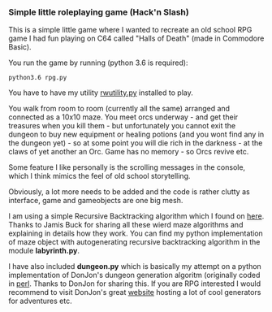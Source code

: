 ### Simple little roleplaying game (Hack'n Slash)

This is a simple little game where I wanted to recreate an old school RPG game I had fun playing on C64 called "Halls of Death" (made in Commodore Basic).

You run the game by running (python 3.6 is required):

`python3.6 rpg.py`

You have to have my utility [rwutility.py](https://github.com/westerlin/rwutility) installed to play.

You walk from room to room (currently all the same) arranged and connected as a 10x10 maze. You meet orcs underway - and get their treasures when you kill them - but unfortunately you cannot exit the dungeon to buy new equipment or healing potions (and you wont find any in the dungeon yet) - so at some point you will die rich in the darkness - at the claws of yet another an Orc. Game has no memory - so Orcs revive etc.

Some feature I like personally is the scrolling messages in the console, which I think mimics the feel of old school storytelling.

Obviously, a lot more needs to be added and the code is rather clutty as interface, game and gameobjects are one big mesh.

I am using a simple Recursive Backtracking algorithm which I found on [here](http://weblog.jamisbuck.org/2010/12/27/maze-generation-recursive-backtracking). Thanks to Jamis Buck for sharing all these wierd maze algorithms and explaining in details how they work. You can find my python implementation of maze object with autogenerating recursive backtracking algorithm in the module __labyrinth.py__.

I have also included __dungeon.py__ which is basically my attempt on a python implementation of DonJon's dungeon generation algoritm (originally coded in [perl](https://donjon.bin.sh/code/dungeon/dungeon.pl). Thanks to DonJon for sharing this. If you are RPG interested I would recommend to visit DonJon's great [website](https://donjon.bin.sh/) hosting a lot of cool generators for adventures etc.
